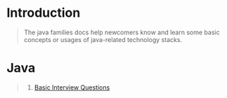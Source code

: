 # Introduction
> The java families docs help newcomers know 
> and learn some basic concepts or usages of 
> java-related technology stacks.

# Java
> 1. [Basic Interview Questions](/java/basic-interview-questions.md)
